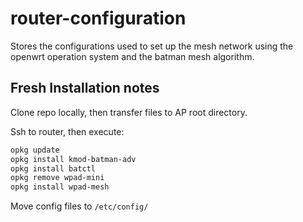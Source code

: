 # router-configuration
Stores the configurations used to set up the mesh network using the openwrt operation system and the batman mesh algorithm.


## Fresh Installation notes

Clone repo locally, then transfer files to AP root directory. 

Ssh to router, then execute:

```bash
opkg update
opkg install kmod-batman-adv
opkg install batctl
opkg remove wpad-mini
opkg install wpad-mesh
```

Move config files to `/etc/config/`


